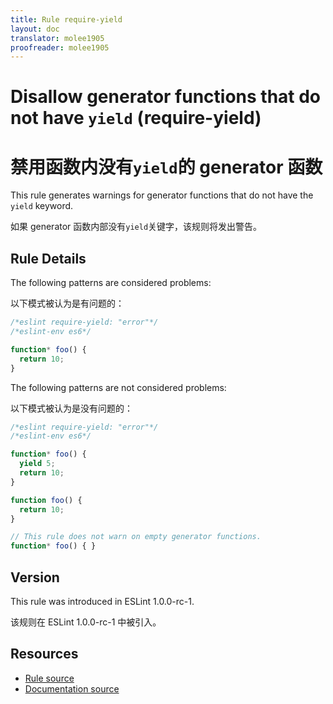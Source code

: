 ```yaml
---
title: Rule require-yield
layout: doc
translator: molee1905
proofreader: molee1905
---
```

<!-- Note: No pull requests accepted for this file. See README.md in the root directory for details. -->

# Disallow generator functions that do not have `yield` (require-yield)

# 禁用函数内没有`yield`的 generator 函数

This rule generates warnings for generator functions that do not have the `yield` keyword.

如果 generator 函数内部没有`yield`关键字，该规则将发出警告。

## Rule Details

The following patterns are considered problems:

以下模式被认为是有问题的：

```js
/*eslint require-yield: "error"*/
/*eslint-env es6*/

function* foo() {
  return 10;
}
```

The following patterns are not considered problems:

以下模式被认为是没有问题的：

```js
/*eslint require-yield: "error"*/
/*eslint-env es6*/

function* foo() {
  yield 5;
  return 10;
}

function foo() {
  return 10;
}

// This rule does not warn on empty generator functions.
function* foo() { }
```

## Version

This rule was introduced in ESLint 1.0.0-rc-1.

该规则在 ESLint 1.0.0-rc-1 中被引入。

## Resources

* [Rule source](https://github.com/eslint/eslint/tree/master/lib/rules/require-yield.js)
* [Documentation source](https://github.com/eslint/eslint/tree/master/docs/rules/require-yield.md)
